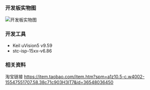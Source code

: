 
### 开发板实物图

![开发板实物图](https://github.com/stc-mcu/HJ-4WD-WIFI/blob/master/Image/HJ-4WD-WIFI.jpg?raw=true)

### 开发工具

- Keil uVision5 v9.59
- stc-isp-15xx-v6.86

### 相关资料

淘宝链接 <https://item.taobao.com/item.htm?spm=a1z10.5-c.w4002-15547551707.58.38c71c903H3lT7&id=36548036450>